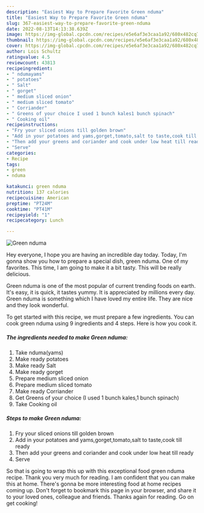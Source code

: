 ```yaml
---
description: "Easiest Way to Prepare Favorite Green nduma"
title: "Easiest Way to Prepare Favorite Green nduma"
slug: 367-easiest-way-to-prepare-favorite-green-nduma
date: 2022-08-13T14:13:38.639Z
image: https://img-global.cpcdn.com/recipes/e5e6af3e3caa1a92/680x482cq70/green-nduma-recipe-main-photo.jpg
thumbnail: https://img-global.cpcdn.com/recipes/e5e6af3e3caa1a92/680x482cq70/green-nduma-recipe-main-photo.jpg
cover: https://img-global.cpcdn.com/recipes/e5e6af3e3caa1a92/680x482cq70/green-nduma-recipe-main-photo.jpg
author: Lois Schultz
ratingvalue: 4.5
reviewcount: 43813
recipeingredient:
- " ndumayams"
- " potatoes"
- " Salt"
- " gorget"
- " medium sliced onion"
- " medium sliced tomato"
- " Corriander"
- " Greens of your choice I used 1 bunch kales1 bunch spinach"
- " Cooking oil"
recipeinstructions:
- "Fry your sliced onions till golden brown"
- "Add in your potatoes and yams,gorget,tomato,salt to taste,cook till ready"
- "Then add your greens and coriander and cook under low heat till ready"
- "Serve"
categories:
- Recipe
tags:
- green
- nduma

katakunci: green nduma 
nutrition: 137 calories
recipecuisine: American
preptime: "PT24M"
cooktime: "PT41M"
recipeyield: "1"
recipecategory: Lunch

---
```



![Green nduma](https://img-global.cpcdn.com/recipes/e5e6af3e3caa1a92/680x482cq70/green-nduma-recipe-main-photo.jpg)

Hey everyone, I hope you are having an incredible day today. Today, I'm gonna show you how to prepare a special dish, green nduma. One of my favorites. This time, I am going to make it a bit tasty. This will be really delicious.

Green nduma is one of the most popular of current trending foods on earth. It's easy, it is quick, it tastes yummy. It is appreciated by millions every day. Green nduma is something which I have loved my entire life. They are nice and they look wonderful.




To get started with this recipe, we must prepare a few ingredients. You can cook green nduma using 9 ingredients and 4 steps. Here is how you cook it.

<!--inarticleads1-->

##### The ingredients needed to make Green nduma:

1. Take  nduma(yams)
1. Make ready  potatoes
1. Make ready  Salt
1. Make ready  gorget
1. Prepare  medium sliced onion
1. Prepare  medium sliced tomato
1. Make ready  Corriander
1. Get  Greens of your choice (I used 1 bunch kales,1 bunch spinach)
1. Take  Cooking oil




<!--inarticleads2-->

##### Steps to make Green nduma:

1. Fry your sliced onions till golden brown
1. Add in your potatoes and yams,gorget,tomato,salt to taste,cook till ready
1. Then add your greens and coriander and cook under low heat till ready
1. Serve




So that is going to wrap this up with this exceptional food green nduma recipe. Thank you very much for reading. I am confident that you can make this at home. There's gonna be more interesting food at home recipes coming up. Don't forget to bookmark this page in your browser, and share it to your loved ones, colleague and friends. Thanks again for reading. Go on get cooking!
